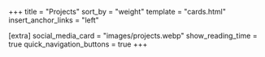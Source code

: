 +++
title = "Projects"
sort_by = "weight"
template = "cards.html"
insert_anchor_links = "left"

[extra]
social_media_card = "images/projects.webp"
show_reading_time = true
quick_navigation_buttons = true
+++
